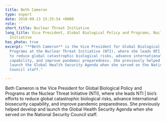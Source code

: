 ```yaml
---
title: Beth Cameron
type: expert
date: 2018-09-13 15:25:54 +0000
role: ''
short_title: Nuclear Threat Initiative
long_title: Vice President, Global Biological Policy and Programs, Nuclear Threat
  Initiative
has_photo: true
excerpt: "**Beth Cameron** is the Vice President for Global Biological Policy and
  Programs at the Nuclear Threat Initiative (NTI), where she leads NTI | bio’s efforts
  to reduce global catastrophic biological risks, advance international biosecurity
  capability, and improve pandemic preparedness. She previously helped develop and
  launch the Global Health Security Agenda when she served on the National Security
  Council staff."

---
```

Beth Cameron is the Vice President for Global Biological Policy and Programs at the Nuclear Threat Initiative (NTI), where she leads NTI | bio’s efforts to reduce global catastrophic biological risks, advance international biosecurity capability, and improve pandemic preparedness. She previously helped develop and launch the Global Health Security Agenda when she served on the National Security Council staff.